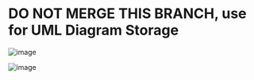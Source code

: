 # DO NOT MERGE THIS BRANCH, use for UML Diagram Storage

![image](https://github.com/user-attachments/assets/c1d9acae-ae10-4c59-9492-97d97d65df04)

![image](https://github.com/user-attachments/assets/6f487803-9bf1-46f2-8c52-c16cb55c3678)
